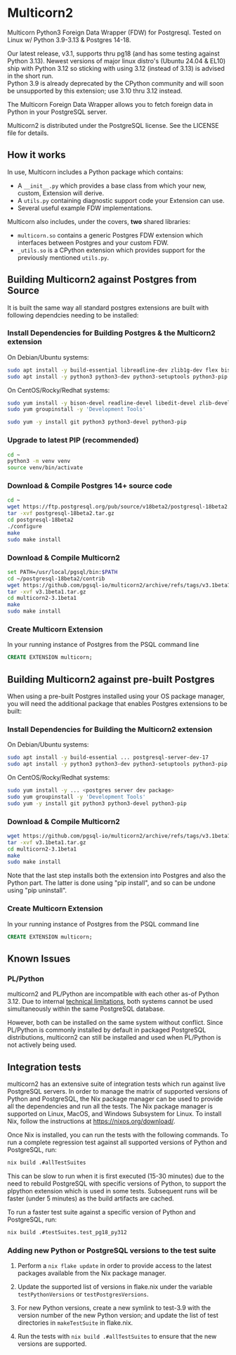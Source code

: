 
Multicorn2
==========

Multicorn Python3 Foreign Data Wrapper (FDW) for Postgresql.  Tested on Linux w/ Python 3.9-3.13 & Postgres 14-18.

Our latest release, v3.1, supports thru pg18 (and has some testing against Python 3.13).
Newest versions of major linux distro's (Ubuntu 24.04 & EL10) ship with Python 3.12 so sticking with using 3.12 (instead of 3.13) is advised in the short run.  
Python 3.9 is already deprecated by the CPython community and will soon be unsupported by this extension; use 3.10 thru 3.12 instead.

The Multicorn Foreign Data Wrapper allows you to fetch foreign data in Python in your PostgreSQL server.

Multicorn2 is distributed under the PostgreSQL license. See the LICENSE file for details.

## How it works

In use, Multicorn includes a Python package which contains:

- A `__init__.py` which provides a base class from which your new,
  custom, Extension will derive.
- A `utils.py` containing diagnostic support code your Extension can use.
- Several useful example FDW implementations.

Multicorn also includes, under the covers, **two** shared libraries:

- `multicorn.so` contains a generic Postgres FDW extension which
  interfaces between Postgres and your custom FDW.
- `_utils.so` is a CPython extension which provides support for
  the previously mentioned `utils.py`.

## Building Multicorn2 against Postgres from Source

It is built the same way all standard postgres extensions are built with following dependcies needing to be installed:

### Install Dependencies for Building Postgres & the Multicorn2 extension
On Debian/Ubuntu systems:
```bash
sudo apt install -y build-essential libreadline-dev zlib1g-dev flex bison libxml2-dev libxslt-dev libssl-dev libxml2-utils xsltproc
sudo apt install -y python3 python3-dev python3-setuptools python3-pip
```

On CentOS/Rocky/Redhat systems:
```bash
sudo yum install -y bison-devel readline-devel libedit-devel zlib-devel openssl-devel bzip2-devel libmxl2 libxslt-devel wget
sudo yum groupinstall -y 'Development Tools'

sudo yum -y install git python3 python3-devel python3-pip
```

### Upgrade to latest PIP (recommended)
```bash
cd ~
python3 -m venv venv
source venv/bin/activate
```

### Download & Compile Postgres 14+ source code
```bash
cd ~
wget https://ftp.postgresql.org/pub/source/v18beta2/postgresql-18beta2.tar.gz
tar -xvf postgresql-18beta2.tar.gz
cd postgresql-18beta2
./configure
make
sudo make install
```

### Download & Compile Multicorn2
```bash
set PATH=/usr/local/pgsql/bin:$PATH
cd ~/postgresql-18beta2/contrib
wget https://github.com/pgsql-io/multicorn2/archive/refs/tags/v3.1beta1.tar.gz
tar -xvf v3.1beta1.tar.gz
cd multicorn2-3.1beta1
make
sudo make install
```

### Create Multicorn Extension
In your running instance of Postgres from the PSQL command line
```sql
CREATE EXTENSION multicorn;
```

## Building Multicorn2 against pre-built Postgres

When using a pre-built Postgres installed using your OS package manager, you will need the additional package that enables Postgres extensions to be built:

### Install Dependencies for Building the Multicorn2 extension
On Debian/Ubuntu systems:
```bash
sudo apt install -y build-essential ... postgresql-server-dev-17
sudo apt install -y python3 python3-dev python3-setuptools python3-pip
```

On CentOS/Rocky/Redhat systems:
```bash
sudo yum install -y ... <postgres server dev package>
sudo yum groupinstall -y 'Development Tools'
sudo yum -y install git python3 python3-devel python3-pip
```

### Download & Compile Multicorn2
```bash
wget https://github.com/pgsql-io/multicorn2/archive/refs/tags/v3.1beta1.tar.gz
tar -xvf v3.1beta1.tar.gz
cd multicorn2-3.1beta1
make
sudo make install
```

Note that the last step installs both the extension into Postgres and also the Python part. The latter is done using "pip install", and so can be undone using "pip uninstall".

### Create Multicorn Extension
In your running instance of Postgres from the PSQL command line
```sql
CREATE EXTENSION multicorn;
```

## Known Issues

### PL/Python

multicorn2 and PL/Python are incompatible with each other as-of Python 3.12.  Due to internal [technical limitations](https://github.com/pgsql-io/multicorn2/issues/60), both systems cannot be used simultaneously within the same PostgreSQL database.

However, both can be installed on the same system without conflict.  Since PL/Python is commonly installed by default in packaged PostgreSQL distributions, multicorn2 can still be installed and used when PL/Python is not actively being used.


## Integration tests

multicorn2 has an extensive suite of integration tests which run against live PostgreSQL servers.  In order to manage the matrix of supported versions of Python and PostgreSQL, the Nix package manager can be used to provide all the dependencies and run all the tests.  The Nix package manager is supported on Linux, MacOS, and Windows Subsystem for Linux.  To install Nix, follow the instructions at https://nixos.org/download/.

Once Nix is installed, you can run the tests with the following commands.  To run a complete regression test against all supported versions of Python and PostgreSQL, run:

```bash
nix build .#allTestSuites
```

This can be slow to run when it is first executed (15-30 minutes) due to the need to rebuild PostgreSQL with specific versions of Python, to support the plpython extension which is used in some tests.  Subsequent runs will be faster (under 5 minutes) as the build artifacts are cached.

To run a faster test suite against a specific version of Python and PostgreSQL, run:

```bash
nix build .#testSuites.test_pg18_py312
```

### Adding new Python or PostgreSQL versions to the test suite

1. Perform a `nix flake update` in order to provide access to the latest packages available from the Nix package manager.

2. Update the supported list of versions in flake.nix under the variable `testPythonVersions` or `testPostgresVersions`.

3. For new Python versions, create a new symlink to test-3.9 with the version number of the new Python version; and update the list of test directories in `makeTestSuite` in flake.nix.

4. Run the tests with `nix build .#allTestSuites` to ensure that the new versions are supported.
